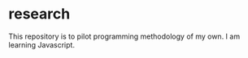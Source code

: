 # research
This repository is to pilot programming methodology of my own. I am learning Javascript.
